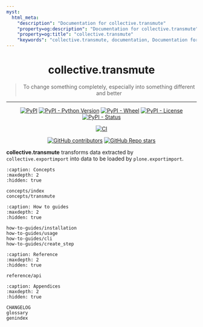 ```yaml
---
myst:
  html_meta:
    "description": "Documentation for collective.transmute"
    "property=og:description": "Documentation for collective.transmute"
    "property=og:title": "collective.transmute"
    "keywords": "collective.transmute, documentation, Documentation for collective.transmute"
---
```


<h1 align="center">collective.transmute</h1>

<blockquote align="center">To change something completely, especially into something different and better</blockquote>

<hr/>

<div align="center">

[![PyPI](https://img.shields.io/pypi/v/collective.transmute)](https://pypi.org/project/collective.transmute/)
[![PyPI - Python Version](https://img.shields.io/pypi/pyversions/collective.transmute)](https://pypi.org/project/collective.transmute/)
[![PyPI - Wheel](https://img.shields.io/pypi/wheel/collective.transmute)](https://pypi.org/project/collective.transmute/)
[![PyPI - License](https://img.shields.io/pypi/l/collective.transmute)](https://pypi.org/project/collective.transmute/)
[![PyPI - Status](https://img.shields.io/pypi/status/collective.transmute)](https://pypi.org/project/collective.transmute/)


[![CI](https://github.com/collective/collective.transmute/actions/workflows/ci.yml/badge.svg)](https://github.com/collective/collective.transmute/actions/workflows/ci.yml)

[![GitHub contributors](https://img.shields.io/github/contributors/collective/collective.transmute)](https://github.com/collective/collective.transmute)
[![GitHub Repo stars](https://img.shields.io/github/stars/collective/collective.transmute?style=social)](https://github.com/collective/collective.transmute)

</div>



**collective.transmute** transforms data extracted by `collective.exportimport` into data to be loaded by `plone.exportimport`.


```{toctree}
:caption: Concepts
:maxdepth: 2
:hidden: true

concepts/index
concepts/transmute
```

```{toctree}
:caption: How to guides
:maxdepth: 2
:hidden: true

how-to-guides/installation
how-to-guides/usage
how-to-guides/cli
how-to-guides/create_step
```

```{toctree}
:caption: Reference
:maxdepth: 2
:hidden: true

reference/api
```

```{toctree}
:caption: Appendices
:maxdepth: 2
:hidden: true

CHANGELOG
glossary
genindex
```
